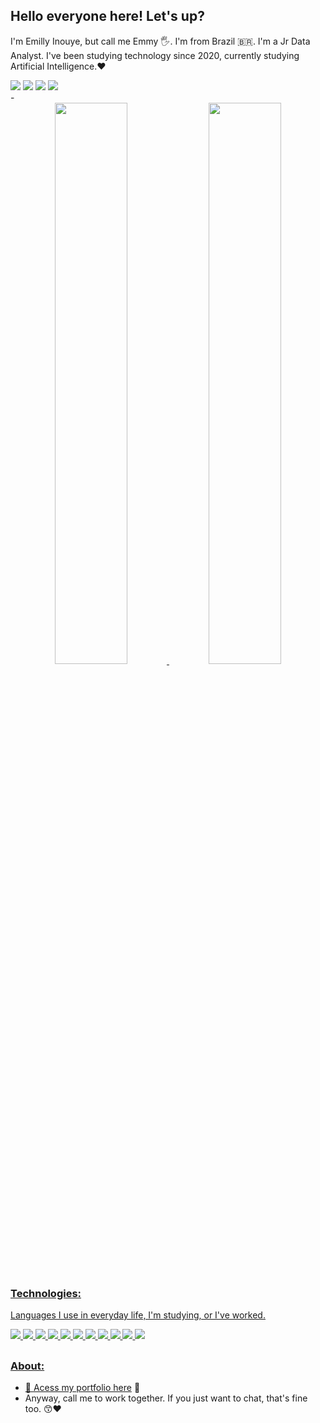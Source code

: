 ## Hello everyone here! Let's up? 
I'm Emilly Inouye, but call me Emmy 🖐️. I'm from Brazil 🇧🇷. I'm a Jr Data Analyst. I've been studying technology since 2020, currently studying Artificial Intelligence.❤️
<div> 
<a href="https://www.linkedin.com/in/emillygabrielly-abs" target="_blank"><img src="https://img.shields.io/badge/-Emilly%20Inouye-%230077B5?style=for-the-badge&logo=linkedin&logoColor=white" target="_blank"></a> 
<a href="https://instagram.com/emmy_inouye" target="_blank"><img src="https://img.shields.io/badge/-emmy_inouye-%23E4405F?style=for-the-badge&logo=instagram&logoColor=white" target="_blank"></a> 
<a href="https://discord.com/channels/@me/730913374124245004" target="_blank"><img src="https://img.shields.io/badge/emmy-7289DA?style=for-the-badge&logo=discord&logoColor=white" target="_blank"></a>
<a href="gmail: inegabs@gmail.com" target="_blank"><img src="https://img.shields.io/badge/-inegabs@gmail.com-%230077B5?style=for-the-badge&logo=gmail&logoColor=white&color=d93737" target="_blank"></a> 
</div> 
-
<div align="center"> 
  <a href="https://github.com/emillygabrielly-abs"> 
<img width="48%" src="https://github-readme-stats.vercel.app/api?username=emillygabrielly-abs&show_icons=true&theme=radical&include_all_commits=true&count_private=true"/> 
<img width="48%" src="https://github-readme-stats.vercel.app/api/top-langs/?username=emillygabrielly-abs&layout=compact&langs_count=7&theme=radical"/> 
</div> 
  
### Technologies:
Languages I use in everyday life, I'm studying, or I've worked.
<div display='inline-block'>
  <img src="https://img.shields.io/static/v1?label=&message=Javascript&color=ffe540&style=for-the-badge&logo=javascript&logoColor=3a3646"/>
  <img src="https://img.shields.io/static/v1?label=&message=MySQL&color=4860ca&style=for-the-badge&logo=MySQL&logoColor=white"/>
  <img src="https://img.shields.io/static/v1?label=&message=Python&color=3276ff&style=for-the-badge&logo=python&logoColor=white"/>
  <img src="https://img.shields.io/static/v1?label=&message=HTML5&color=ff722a&style=for-the-badge&logo=html5&logoColor=white"/>
  <img src="https://img.shields.io/static/v1?label=&message=Rstudio&color=6aaeee&style=for-the-badge&logo=rstudio&logoColor=white"/>
  <img src="https://img.shields.io/static/v1?label=&message=Kotlin&color=ad4de9&style=for-the-badge&logo=kotlin&logoColor=white"/>
  <img src="https://img.shields.io/static/v1?label=&message=CSS3&color=3285ce&style=for-the-badge&logo=css3&logoColor=white"/>
  <img src="https://img.shields.io/static/v1?label=&message=Bootstrap&color=6608ff&style=for-the-badge&logo=bootstrap&logoColor=white"/>
  <img src="https://img.shields.io/static/v1?label=&message=ubuntu&color=e24c00&style=for-the-badge&logo=ubuntu&logoColor=white"/>
  <img src="https://img.shields.io/static/v1?label=&message=linux&color=black&style=for-the-badge&logo=linux&logoColor=white"/>
  <img src="https://img.shields.io/static/v1?label=&message=anaconda&color=green&style=for-the-badge&logo=anaconda&logoColor=white"/>
 </div>

## 

### About: 
- 🌸 [Acess my portfolio here](https://linktr.ee/egabsantos) 🌸
- Anyway, call me to work together. If you just want to chat, that's fine too. 😙❤️
